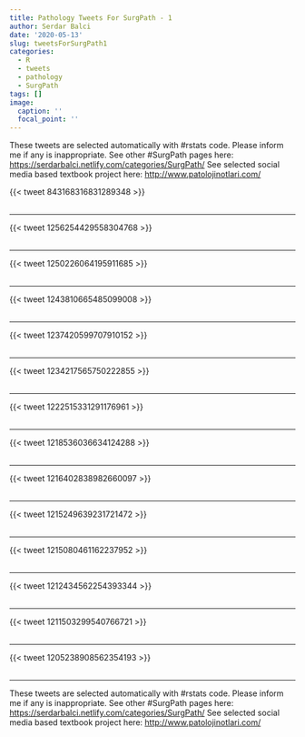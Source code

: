 ```yaml
---
title: Pathology Tweets For SurgPath - 1
author: Serdar Balci
date: '2020-05-13'
slug: tweetsForSurgPath1
categories:
  - R
  - tweets
  - pathology
  - SurgPath
tags: []
image:
  caption: ''
  focal_point: ''
---
```



These tweets are selected automatically with #rstats code. Please inform me if any is inappropriate.
See other #SurgPath pages here: https://serdarbalci.netlify.com/categories/SurgPath/ 
See selected social media based textbook project here: http://www.patolojinotlari.com/

{{< tweet 843168316831289348 >}}
<br>
<br>
<hr>
{{< tweet 1256254429558304768 >}}
<br>
<br>
<hr>
{{< tweet 1250226064195911685 >}}
<br>
<br>
<hr>
{{< tweet 1243810665485099008 >}}
<br>
<br>
<hr>
{{< tweet 1237420599707910152 >}}
<br>
<br>
<hr>
{{< tweet 1234217565750222855 >}}
<br>
<br>
<hr>
{{< tweet 1222515331291176961 >}}
<br>
<br>
<hr>
{{< tweet 1218536036634124288 >}}
<br>
<br>
<hr>
{{< tweet 1216402838982660097 >}}
<br>
<br>
<hr>
{{< tweet 1215249639231721472 >}}
<br>
<br>
<hr>
{{< tweet 1215080461162237952 >}}
<br>
<br>
<hr>
{{< tweet 1212434562254393344 >}}
<br>
<br>
<hr>
{{< tweet 1211503299540766721 >}}
<br>
<br>
<hr>
{{< tweet 1205238908562354193 >}}
<br>
<br>
<hr>


These tweets are selected automatically with #rstats code. Please inform me if any is inappropriate.
See other #SurgPath pages here: https://serdarbalci.netlify.com/categories/SurgPath/ 
See selected social media based textbook project here: http://www.patolojinotlari.com/
